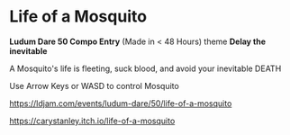 # Life of a Mosquito
**Ludum Dare 50 Compo Entry** (Made in < 48 Hours) theme **Delay the inevitable**

A Mosquito's life is fleeting, suck blood, and avoid your inevitable DEATH

Use Arrow Keys or WASD to control Mosquito

https://ldjam.com/events/ludum-dare/50/life-of-a-mosquito

https://carystanley.itch.io/life-of-a-mosquito
